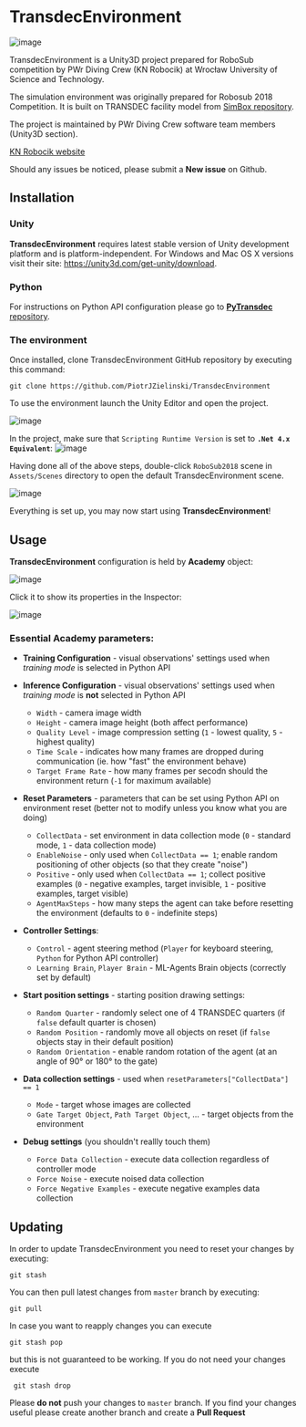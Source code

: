 # TransdecEnvironment

![image](https://user-images.githubusercontent.com/23311513/53693770-1e5fbe00-3da5-11e9-8d21-36170c0b334d.png)

TransdecEnvironment is a Unity3D project prepared for RoboSub competition by PWr Diving Crew (KN Robocik) at Wrocław University of Science and Technology.

The simulation environment was originally prepared for Robosub 2018 Competition. It is built on TRANSDEC facility model from [SimBox repository](https://github.com/cantren/cantren.github.io).

The project is maintained by PWr Diving Crew software team members (Unity3D section).

[KN Robocik website](http://www.robocik.pwr.edu.pl/)

Should any issues be noticed, please submit a **New issue** on Github.

## Installation

### Unity
**TransdecEnvironment** requires latest stable version of Unity development platform and is platform-independent. For Windows and Mac OS X versions visit their site: https://unity3d.com/get-unity/download.

### Python
For instructions on Python API configuration please go to [**PyTransdec** repository](https://github.com/PiotrJZielinski/PyTransdec).

### The environment
Once installed, clone TransdecEnvironment GitHub repository by executing this command:

```git clone https://github.com/PiotrJZielinski/TransdecEnvironment```

To use the environment launch the Unity Editor and open the project.

![image](https://user-images.githubusercontent.com/23311513/53694275-cd53c800-3dac-11e9-95e2-1f3830b64635.png)

In the project, make sure that `Scripting Runtime Version` is set to **`.Net 4.x Equivalent`**:
![image](https://user-images.githubusercontent.com/23311513/53694528-6afcc680-3db0-11e9-8d1e-250390f7988f.png)

Having done all of the above steps, double-click `RoboSub2018` scene in `Assets/Scenes` directory to open the default TransdecEnvironment scene.

![image](https://user-images.githubusercontent.com/23311513/53694507-296c1b80-3db0-11e9-87df-822953e76585.png)

Everything is set up, you may now start using **TransdecEnvironment**!

## Usage

**TransdecEnvironment** configuration is held by **Academy** object:

![image](https://user-images.githubusercontent.com/23311513/53694612-9207c800-3db1-11e9-99b7-70c264d01e26.png)

Click it to show its properties in the Inspector:

![image](https://user-images.githubusercontent.com/23311513/53694634-ddba7180-3db1-11e9-97d6-8bfb218bc361.png)

### Essential Academy parameters:
  * **Training Configuration** - visual observations' settings used when *training mode* is selected in Python API
  * **Inference Configuration** - visual observations' settings used when *training mode* is **not** selected in Python API
    * `Width` - camera image width
    * `Height` - camera image height (both affect performance)
    * `Quality Level` - image compression setting (`1` - lowest quality, `5` - highest quality)
    * `Time Scale` - indicates how many frames are dropped during communication (ie. how "fast" the environment behave)
    * `Target Frame Rate` - how many frames per secodn should the environment return (`-1` for maximum available)
    
  * **Reset Parameters** - parameters that can be set using Python API on environment reset (better not to modify unless you know what you are doing)
    * `CollectData` - set environment in data collection mode (`0` - standard mode, `1` - data collection mode)
    * `EnableNoise` - only used when `CollectData == 1`; enable random positioning of other objects (so that they create "noise")
    * `Positive` - only used when `CollectData == 1`; collect positive examples (`0` - negative examples, target invisible, `1` - positive examples, target visible)
    * `AgentMaxSteps` - how many steps the agent can take before resetting the environment (defaults to `0` - indefinite steps)
    
  * **Controller Settings**:
    * `Control` - agent steering method (`Player` for keyboard steering, `Python` for Python API controller)
    * `Learning Brain`, `Player Brain` - ML-Agents Brain objects (correctly set by default)
    
  * **Start position settings** - starting position drawing settings:
    * `Random Quarter` - randomly select one of 4 TRANSDEC quarters (if `false` default quarter is chosen)
    * `Random Position` - randomly move all objects on reset (if `false` objects stay in their default position)
    * `Random Orientation` - enable random rotation of the agent (at an angle of 90° or 180° to the gate)
    
  * **Data collection settings** - used when `resetParameters["CollectData"] == 1`
    * `Mode` - target whose images are collected
    * `Gate Target Object`, `Path Target Object`, ... - target objects from the environment
    
  * **Debug settings** (you shouldn't reallly touch them)
    * `Force Data Collection` - execute data collection regardless of controller mode
    * `Force Noise` - execute noised data collection
    * `Force Negative Examples` - execute negative examples data collection
    
## Updating
In order to update TransdecEnvironment you need to reset your changes by executing:

```git stash```

You can then pull latest changes from `master` branch by executing:

```git pull```

In case you want to reapply changes you can execute

```git stash pop```

but this is not guaranteed to be working. If you do not need your changes execute

``` git stash drop```

Please **do not** push your changes to `master` branch. If you find your changes useful please create another branch and create a **Pull Request**
